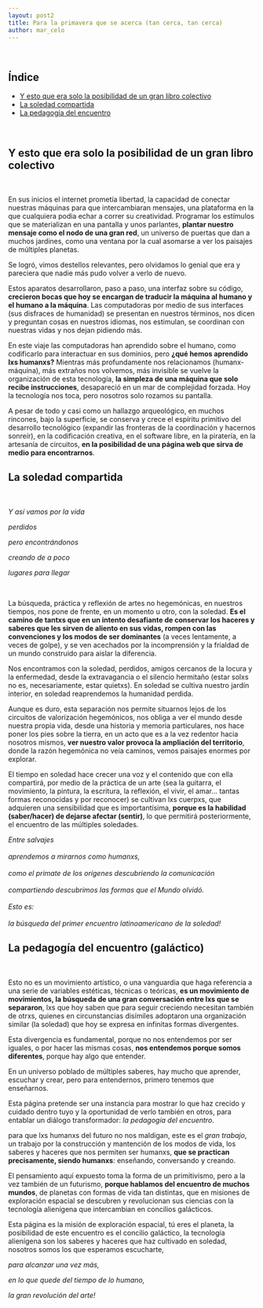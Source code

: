 ```yaml
---
layout: post2
title: Para la primavera que se acerca (tan cerca, tan cerca)
author: mar_celo
---
```



<br>

## Índice

  - [Y esto que era solo la posibilidad de un gran libro colectivo](#y-esto-que-era-solo-la-posibilidad-de-un-gran-libro-colectivo)
  - [La soledad compartida](#la-soledad-compartida)
  - [La pedagogía del encuentro](#la-pedagogía-del-encuentro-galáctico)

<br>

## Y esto que era solo la posibilidad de un gran libro colectivo

<br>

En sus inicios el internet prometía libertad, la capacidad de conectar nuestras máquinas para que intercambiaran mensajes, una plataforma en la que cualquiera podia echar a correr su creatividad. Programar los estímulos que se materializan en una pantalla y unos parlantes, **plantar nuestro mensaje como el nodo de una gran red**, un universo de puertas que dan a muchos jardines, como una ventana por la cual asomarse a ver los paisajes de múltiples planetas.

Se logró, vimos destellos relevantes, pero olvidamos lo genial que era y pareciera que nadie más pudo volver a verlo de nuevo.

Estos aparatos desarrollaron, paso a paso, una interfaz sobre su código, **crecieron bocas que hoy se encargan de traducir la máquina al humano y el humano a la máquina**. Las computadoras por medio de sus interfaces (sus disfraces de humanidad) se presentan en nuestros términos, nos dicen y preguntan cosas en nuestros idiomas, nos estimulan, se coordinan con nuestras vidas y nos dejan pidiendo más.

En este viaje las computadoras han aprendido sobre el humano, como codificarlo para interactuar en sus dominios, pero **¿qué hemos aprendido lxs humanxs?** Mientras más profundamente nos relacionamos (humanx-máquina), más extraños nos volvemos, más invisible se vuelve la organización de esta tecnología, **la simpleza de una máquina que solo recibe instrucciones**, desapareció en un mar de complejidad forzada. Hoy la tecnología nos toca, pero nosotros solo rozamos su pantalla.

A pesar de todo y casi como un hallazgo arqueológico, en muchos rincones, bajo la superficie, se conserva y crece el espíritu primitivo del desarrollo tecnológico (expandir las fronteras de la coordinación y hacernos sonreír), en la codificación creativa, en el software libre, en la piratería, en la artesanía de circuitos, **en la posibilidad de una página web que sirva de medio para encontrarnos**.   

## La soledad compartida

<br>

*Y así vamos por la vida*

*perdidos*

*pero encontrándonos*

*creando de a poco*

*lugares para llegar*

<br>

La búsqueda, práctica y reflexión de artes no hegemónicas, en nuestros tiempos, nos pone de frente, en un momento u otro, con la soledad. **Es el camino de tantxs que en un intento desafiante de conservar los haceres y saberes que les sirven de aliento en sus vidas, rompen con las convenciones y los modos de ser dominantes** (a veces lentamente, a veces de golpe), y se ven acechados por la incomprensión y la frialdad de un mundo construido para aislar la diferencia.

Nos encontramos con la soledad, perdidos, amigos cercanos de la locura y la enfermedad, desde la extravagancia o el silencio hermitaño (estar solxs no es, necesariamente, estar quietxs). En soledad se cultiva nuestro jardín interior, en soledad reaprendemos la humanidad perdida.

Aunque es duro, esta separación nos permite situarnos lejos de los circuitos de valorización hegemónicos, nos obliga a ver el mundo desde nuestra propia vida, desde una historia y memoria particulares, nos hace poner los pies sobre la tierra, en un acto que es a la vez redentor hacia nosotros mismos, **ver nuestro valor provoca la ampliación del territorio**, donde la razón hegemónica no veía caminos, vemos paisajes enormes por explorar.

El tiempo en soledad hace crecer una voz y el contenido que con ella compartirá, por medio de la práctica de un arte (sea la guitarra, el movimiento, la pintura, la escritura, la reflexión, el vivir, el amar... tantas formas reconocidas y por reconocer) se cultivan lxs cuerpxs, que adquieren una sensibilidad que es importantísima, **porque es la habilidad (saber/hacer) de dejarse afectar (sentir)**, lo que permitirá posteriormente, el encuentro de las múltiples soledades.

<div>
 <em>
Entre salvajes
<br>
<br>
aprendemos a mirarnos como humanxs,
<br>
<br>
como el primate de los orígenes descubriendo la comunicación
<br>
<br>
compartiendo descubrimos las formas que el Mundo olvidó.
<br>
<br>
Esto es:
<br>
<br>
la búsqueda del primer encuentro latinoamericano de la soledad!
 </em>
</div>

## La pedagogía del encuentro (galáctico)

<br>

Esto no es un movimiento artístico, o una vanguardia que haga referencia a una serie de variables estéticas, técnicas o teóricas, **es un movimiento de movimientos, la búsqueda de una gran conversación entre lxs que se separaron**, lxs que hoy saben que para seguir creciendo necesitan también de otrxs, quienes en circunstancias disímiles adoptaron una organización similar (la soledad) que hoy se expresa en infinitas formas divergentes.

Esta divergencia es fundamental, porque no nos entendemos por ser iguales, o por hacer las mismas cosas, **nos entendemos porque somos diferentes**, porque hay algo que entender.

En un universo poblado de múltiples saberes, hay mucho que aprender, escuchar y crear, pero para entendernos, primero tenemos que enseñarnos.

Esta página pretende ser una instancia para mostrar lo que haz crecido y cuidado dentro tuyo y la oportunidad de verlo también en otros, para entablar un diálogo transformador: *la pedagogía del encuentro*.  

para que lxs humanxs del futuro no nos maldigan, este es el *gran trabajo*, un trabajo por la construcción y mantención de los modos de vida, los saberes y haceres que nos permiten ser humanxs, **que se practican precisamente, siendo humanxs**: enseñando, conversando y creando.

El pensamiento aquí expuesto toma la forma de un primitivismo, pero a la vez también de un futurismo, **porque hablamos del encuentro de muchos mundos**, de planetas con formas de vida tan distintas, que en misiones de exploración espacial se descubren y revolucionan sus ciencias con la tecnología alienígena que intercambian en concilios galácticos.

Esta página es la misión de exploración espacial, tú eres el planeta, la posibilidad de este encuentro es el concilio galáctico, la tecnología alienígena son los saberes y haceres que haz cultivado en soledad, nosotros somos los que esperamos escucharte,

*para alcanzar una vez más,*

*en lo que quede del tiempo de lo humano,*

*la gran revolución del arte!*

<br>
